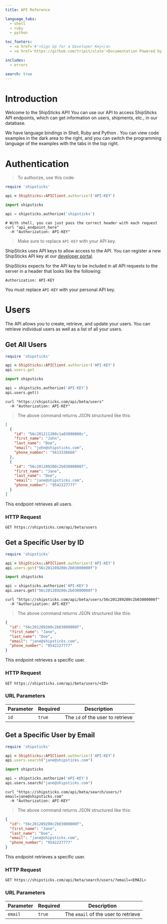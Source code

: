 ```yaml
---
title: API Reference

language_tabs:
  - shell
  - ruby
  - python

toc_footers:
  - <a href='#'>Sign Up for a Developer Key</a>
  - <a href='https://github.com/tripit/slate'>Documentation Powered by Slate</a>

includes:
  - errors

search: true
---
```


# Introduction

Welcome to the ShipSticks API! You can use our API to access ShipSticks API endpoints, which can get information on users, shipments, etc., in our database.

We have language bindings in Shell, Ruby and Python . You can view code examples in the dark area to the right, and you can switch the programming language of the examples with the tabs in the top right.


# Authentication

> To authorize, use this code:

```ruby
require 'shipsticks'

api = ShipSticks::APIClient.authorize!('API-KEY')
```

```python
import shipsticks

api = shipsticks.authorize('shipsticks')
```

```shell
# With shell, you can just pass the correct header with each request
curl "api_endpoint_here"
  -H "Authorization: API-KEY"
```

> Make sure to replace `API-KEY` with your API key.

ShipSticks uses API keys to allow access to the API. You can register a new ShipSticks API key at our [developer portal](http://example.com/developers).

ShipSticks expects for the API key to be included in all API requests to the server in a header that looks like the following:

`Authorization: API-KEY`

<aside class="notice">
You must replace <code>API-KEY</code> with your personal API key.
</aside>

# Users

The API allows you to create, retrieve, and update your users. You can retrieve individual users as well as a list of all your users.

## Get All Users

```ruby
require 'shipsticks'

api = ShipSticks::APIClient.authorize!('API-KEY')
api.users.get
```

```python
import shipsticks

api = shipsticks.authorize('API-KEY')
api.users.get()
```

```shell
curl "https://shipsticks.com/api/beta/users"
  -H "Authorization: API-KEY"
```

> The above command returns JSON structured like this:

```json
[
  {
    "id": "56c201211200c1a03000000c",
    "first_name": "John",
    "last_name": "Doe",
    "email": "john@shipsticks.com",
    "phone_number": "5613336666"
  },
  {
    "id": "56c201289200c2b03000000f",
    "first_name": "Jane",
    "last_name": "Doe",
    "email": "jane@shipsticks.com",
    "phone_number": "9542227777"
  }
]
```

This endpoint retrieves all users.

### HTTP Request

`GET https://shipsticks.com/api/beta/users`


## Get a Specific User by ID

```ruby
require 'shipsticks'

api = ShipSticks::APIClient.authorize!('API-KEY')
api.users.get("56c201289200c2b03000000f")
```

```python
import shipsticks

api = shipsticks.authorize('API-KEY')
api.users.get("56c201289200c2b03000000f")
```

```shell
curl "https://shipsticks.com/api/beta/users/56c201289200c2b03000000f"
  -H "Authorization: API-KEY"
```

> The above command returns JSON structured like this:

```json
{
  "id": "56c201289200c2b03000000f",
  "first_name": "Jane",
  "last_name": "Doe",
  "email": "jane@shipsticks.com",
  "phone_number": "9542227777"
}
```

This endpoint retrieves a specific user.

### HTTP Request

`GET https://shipsticks.com/api/beta/users/<ID>`

### URL Parameters

Parameter | Required | Description
--------- | -------- | -----------
`id` | `true` | The `id` of the user to retrieve


## Get a Specific User by Email

```ruby
require 'shipsticks'

api = ShipSticks::APIClient.authorize!('API-KEY')
api.users.search("jane@shipsticks.com")
```

```python
import shipsticks

api = shipsticks.authorize('API-KEY')
api.users.search("jane@shipsticks.com")
```

```shell
curl "https://shipsticks.com/api/beta/search/users/?email=jane@shipsticks.com"
  -H "Authorization: API-KEY"
```

> The above command returns JSON structured like this:

```json
{
  "id": "56c201289200c2b03000000f",
  "first_name": "Jane",
  "last_name": "Doe",
  "email": "jane@shipsticks.com",
  "phone_number": "9542227777"
}
```

This endpoint retrieves a specific user.


### HTTP Request

`GET https://shipsticks.com/api/beta/search/users/?email=<EMAIL>`

### URL Parameters

Parameter | Required | Description
--------- | -------- | -----------
`email` | `true` | The `email` of the user to retrieve

